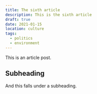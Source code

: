 ```yaml
---
title: The sixth article
description: This is the sixth article
draft: true
date: 2021-01-15
location: culture
tags:
  - politics
  - environment
---
```

This is an article post.

## Subheading

And this falls under a subheading.
